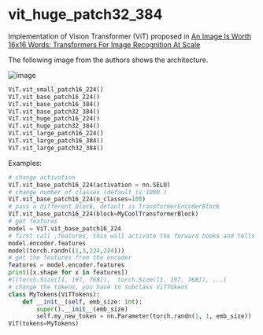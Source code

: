 # vit_huge_patch32_384
 Implementation of Vision Transformer (ViT) proposed in [An Image Is
 Worth 16x16 Words: Transformers For Image Recognition At
 Scale](https://arxiv.org/pdf/2010.11929.pdf)

 The following image from the authors shows the architecture.

 ![image](https://github.com/FrancescoSaverioZuppichini/glasses/blob/develop/docs/_static/images/ViT.png?raw=true)

 ``` python
 ViT.vit_small_patch16_224()
 ViT.vit_base_patch16_224()
 ViT.vit_base_patch16_384()
 ViT.vit_base_patch32_384()
 ViT.vit_huge_patch16_224()
 ViT.vit_huge_patch32_384()
 ViT.vit_large_patch16_224()
 ViT.vit_large_patch16_384()
 ViT.vit_large_patch32_384()
 ```

 Examples:

  ``` python
  # change activation
  ViT.vit_base_patch16_224(activation = nn.SELU)
  # change number of classes (default is 1000 )
  ViT.vit_base_patch16_224(n_classes=100)
  # pass a different block, default is TransformerEncoderBlock
  ViT.vit_base_patch16_224(block=MyCoolTransformerBlock)
  # get features
  model = ViT.vit_base_patch16_224
  # first call .features, this will activate the forward hooks and tells the model you'll like to get the features
  model.encoder.features
  model(torch.randn((1,3,224,224)))
  # get the features from the encoder
  features = model.encoder.features
  print([x.shape for x in features])
  #[[torch.Size([1, 197, 768]),  torch.Size([1, 197, 768]), ...]
  # change the tokens, you have to subclass ViTTokens
  class MyTokens(ViTTokens):
      def __init__(self, emb_size: int):
          super().__init__(emb_size)
          self.my_new_token = nn.Parameter(torch.randn(1, 1, emb_size))
  ViT(tokens=MyTokens)
  ```

 